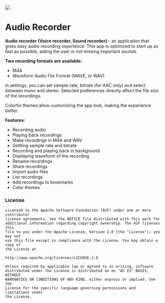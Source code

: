 [![](https://jitpack.io/v/hannesa2/AudioRecorder.svg)](https://jitpack.io/#hannesa2/AudioRecorder)

# Audio Recorder

<p><b>Audio recorder (Voice recorder, Sound recorder)</b> - an application that gives easy audio recording experience. 
This app is optimized to start up as fast as possible, aiding the user in not missing important sounds.</p>

<b>Two recording formats are available:</b>
 - M4A
 - Waveform Audio File Format (WAVE, or WAV)

In settings, you can set sample rate, bitrate (for AAC only) and select between mono and stereo.
Selected preferences directly affect the file size of the recordings.

Colorful themes allow customizing the app look, making the experience better.

<b>Features:</b>
- Recording audio
- Playing back recordings
- Make recordings in M4A and WAV
- Settting sample rate and bitrate
- Recording and playing back in background
- Displaying waveform of the recording
- Rename recordings
- Share recordings
- Import audio files
- List recordings
- Add recordings to bookmarks
- Color themes

### License

```
Licensed to the Apache Software Foundation (ASF) under one or more contributor
license agreements. See the NOTICE file distributed with this work for
additional information regarding copyright ownership. The ASF licenses this
file to you under the Apache License, Version 2.0 (the "License"); you may not
use this file except in compliance with the License. You may obtain a copy of
the License at

http://www.apache.org/licenses/LICENSE-2.0

Unless required by applicable law or agreed to in writing, software
distributed under the License is distributed on an "AS IS" BASIS, WITHOUT
WARRANTIES OR CONDITIONS OF ANY KIND, either express or implied. See the
License for the specific language governing permissions and limitations under
the License.
```
